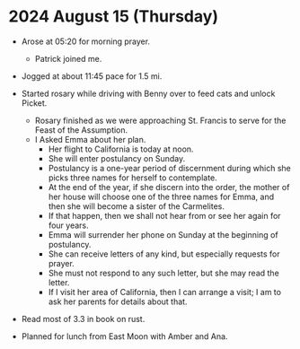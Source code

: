# 2024 August 15 (Thursday)

- Arose at 05:20 for morning prayer.

  - Patrick joined me.

- Jogged at about 11:45 pace for 1.5 mi.

- Started rosary while driving with Benny
  over to feed cats and unlock Picket.
  - Rosary finished as we were approaching
    St. Francis to serve for the Feast of
    the Assumption.
  - I Asked Emma about her plan.
    - Her flight to California is today at
      noon.
    - She will enter postulancy on Sunday.
    - Postulancy is a one-year period of
      discernment during which she picks
      three names for herself to
      contemplate.
    - At the end of the year, if she
      discern into the order, the mother of
      her house will choose one of the three
      names for Emma, and then she will
      become a sister of the Carmelites.
    - If that happen, then we shall not hear
      from or see her again for four years.
    - Emma will surrender her phone on
      Sunday at the beginning of postulancy.
    - She can receive letters of any kind,
      but especially requests for prayer.
    - She must not respond to any such
      letter, but she may read the letter.
    - If I visit her area of California,
      then I can arrange a visit; I am to
      ask her parents for details about
      that.

- Read most of 3.3 in book on rust.

- Planned for lunch from East Moon with Amber and Ana.
